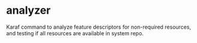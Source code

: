 analyzer
========

Karaf command to analyze feature descriptors for non-required resources, and testing if all resources are available in system repo.
